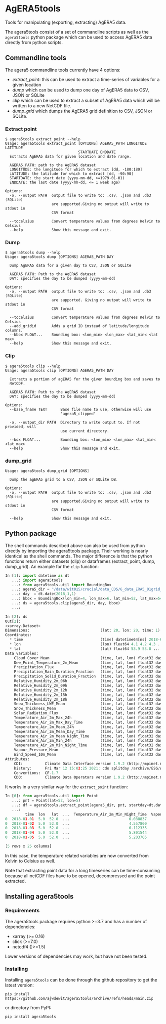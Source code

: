 # AgERA5tools
Tools for manipulating (exporting, extracting) AgERA5 data.

The agera5tools consist of a set of commandline scripts as well as the `agera5tools` python package
which can be used to access AgERA5 data directly from python scripts.

## Commandline tools

The agera5 commandline tools currently have 4 options:
- *extract_point*: this can be used to extract a time-series of variables for a given location
- *dump* which can be used to dump one day of AgERA5 data to CSV, JSON or SQLite 
- *clip* which can be used to extract a subset of AgERA5 data which will be written to a new NetCDF file.
- *dump_grid* which dumps the AgERA5 grid definition to CSV, JSON or SQLite.

### Extract point

```Shell
$ agera5tools extract_point --help
Usage: agera5tools extract_point [OPTIONS] AGERA5_PATH LONGITUDE LATITUDE
                                 STARTDATE ENDDATE
  Extracts AgERA5 data for given location and date range.

  AGERA5_PATH: path to the AgERA5 dataset
  LONGITUDE: the longitude for which to extract [dd, -180:180]
  LATITUDE: the latitude for which to extract [dd, -90:90]
  STARTDATE: the start date (yyyy-mm-dd, >=1979-01-01)
  ENDDATE: the last date (yyyy-mm-dd, <= 1 week ago)

Options:
  -o, --output PATH  output file to write to: .csv, .json and .db3 (SQLite)
                     are supported.Giving no output will write to stdout in
                     CSV format

  --tocelsius        Convert temperature values from degrees Kelvin to Celsius
  --help             Show this message and exit.
```

### Dump

```Shell
$ agera5tools dump --help
Usage: agera5tools dump [OPTIONS] AGERA5_PATH DAY

  Dump AgERA5 data for a given day to CSV, JSON or SQLite

  AGERA5_PATH: Path to the AgERA5 dataset
  DAY: specifies the day to be dumped (yyyy-mm-dd)

Options:
  -o, --output PATH  output file to write to: .csv, .json and .db3 (SQLite)
                     are supported. Giving no output will write to stdout in
                     CSV format

  --tocelsius        Convert temperature values from degrees Kelvin to Celsius
  --add_gridid       Adds a grid ID instead of latitude/longitude columns.
  --bbox FLOAT...    Bounding box: <lon_min> <lon_max> <lat_min< <lat max>
  --help             Show this message and exit.
```

### Clip

```Shell
$ agera5tools clip --help
Usage: agera5tools clip [OPTIONS] AGERA5_PATH DAY

  Extracts a portion of agERA5 for the given bounding box and saves to
  NetCDF.

  AGERA5_PATH: Path to the AgERA5 dataset
  DAY: specifies the day to be dumped (yyyy-mm-dd)

Options:
  --base_fname TEXT      Base file name to use, otherwise will use
                         'agera5_clipped'

  -o, --output_dir PATH  Directory to write output to. If not provided, will
                         use current directory.

  --box FLOAT...         Bounding box: <lon_min> <lon_max> <lat_min< <lat max>
  --help                 Show this message and exit.
```

### dump_grid

```Shell
Usage: agera5tools dump_grid [OPTIONS]

  Dump the agERA5 grid to a CSV, JSON or SQLite DB.

Options:
  -o, --output PATH  output file to write to: .csv, .json and .db3 (SQLite)
                     are supported.Giving no output will write to stdout in
                     CSV format

  --help             Show this message and exit.

```

## Python package

The shell commands described above can also be used from python directly by importing the agera5tools package. Their working is nearly identical as the shell commands. The major difference is that the python functions return either datasets (clip) or dataframes (extract_point, dump, dump_grid). An example for the `clip` function:

```python
In [1]: import datetime as dt
   ...: import agera5tools
   ...: from agera5tools.util import BoundingBox
   ...: agera5_dir = "/data/wit015/crucial/data_CDS/6_data_ERA5_01grid_dailyAg_corr"
   ...: day  = dt.date(2018,1,1)
   ...: bbox = BoundingBox(lon_min=4, lon_max=6, lat_min=52, lat_max=54)
   ...: ds = agera5tools.clip(agera5_dir, day, bbox)
   ...: 

In [2]: ds
Out[2]: 
<xarray.Dataset>
Dimensions:                                (lat: 20, lon: 20, time: 1)
Coordinates:
  * time                                   (time) datetime64[ns] 2018-01-01
  * lon                                    (lon) float64 4.1 4.2 4.3 ... 5.9 6.0
  * lat                                    (lat) float64 53.9 53.8 ... 52.1 52.0
Data variables:
    Cloud_Cover_Mean                       (time, lat, lon) float32 dask.array<chunksize=(1, 20, 20), meta=np.ndarray>
    Dew_Point_Temperature_2m_Mean          (time, lat, lon) float32 dask.array<chunksize=(1, 20, 20), meta=np.ndarray>
    Precipitation_Flux                     (time, lat, lon) float32 dask.array<chunksize=(1, 20, 20), meta=np.ndarray>
    Precipitation_Rain_Duration_Fraction   (time, lat, lon) float32 dask.array<chunksize=(1, 20, 20), meta=np.ndarray>
    Precipitation_Solid_Duration_Fraction  (time, lat, lon) float32 dask.array<chunksize=(1, 20, 20), meta=np.ndarray>
    Relative_Humidity_2m_06h               (time, lat, lon) float32 dask.array<chunksize=(1, 20, 20), meta=np.ndarray>
    Relative_Humidity_2m_09h               (time, lat, lon) float32 dask.array<chunksize=(1, 20, 20), meta=np.ndarray>
    Relative_Humidity_2m_12h               (time, lat, lon) float32 dask.array<chunksize=(1, 20, 20), meta=np.ndarray>
    Relative_Humidity_2m_15h               (time, lat, lon) float32 dask.array<chunksize=(1, 20, 20), meta=np.ndarray>
    Relative_Humidity_2m_18h               (time, lat, lon) float32 dask.array<chunksize=(1, 20, 20), meta=np.ndarray>
    Snow_Thickness_LWE_Mean                (time, lat, lon) float32 dask.array<chunksize=(1, 20, 20), meta=np.ndarray>
    Snow_Thickness_Mean                    (time, lat, lon) float32 dask.array<chunksize=(1, 20, 20), meta=np.ndarray>
    Solar_Radiation_Flux                   (time, lat, lon) float32 dask.array<chunksize=(1, 20, 20), meta=np.ndarray>
    Temperature_Air_2m_Max_24h             (time, lat, lon) float32 dask.array<chunksize=(1, 20, 20), meta=np.ndarray>
    Temperature_Air_2m_Max_Day_Time        (time, lat, lon) float32 dask.array<chunksize=(1, 20, 20), meta=np.ndarray>
    Temperature_Air_2m_Mean_24h            (time, lat, lon) float32 dask.array<chunksize=(1, 20, 20), meta=np.ndarray>
    Temperature_Air_2m_Mean_Day_Time       (time, lat, lon) float32 dask.array<chunksize=(1, 20, 20), meta=np.ndarray>
    Temperature_Air_2m_Mean_Night_Time     (time, lat, lon) float32 dask.array<chunksize=(1, 20, 20), meta=np.ndarray>
    Temperature_Air_2m_Min_24h             (time, lat, lon) float32 dask.array<chunksize=(1, 20, 20), meta=np.ndarray>
    Temperature_Air_2m_Min_Night_Time      (time, lat, lon) float32 dask.array<chunksize=(1, 20, 20), meta=np.ndarray>
    Vapour_Pressure_Mean                   (time, lat, lon) float32 dask.array<chunksize=(1, 20, 20), meta=np.ndarray>
    Wind_Speed_10m_Mean                    (time, lat, lon) float32 dask.array<chunksize=(1, 20, 20), meta=np.ndarray>
Attributes:
    CDI:          Climate Data Interface version 1.9.2 (http://mpimet.mpg.de/...
    history:      Fri Mar 12 15:02:25 2021: cdo splitday /archive/ESG/wit015/...
    Conventions:  CF-1.7
    CDO:          Climate Data Operators version 1.9.2 (http://mpimet.mpg.de/...
```

It works in a very similar way for the `extract_point` function:
```python
In [6]: from agera5tools.util import Point
   ...: pnt = Point(lat=52, lon=5)
   ...: df = agera5tools.extract_point(agera5_dir, pnt, startday=dt.date(2018,1,1), endday=dt.date(2018,1,31), tocelsius=True)
   ...: 
         time  lon   lat  ...  Temperature_Air_2m_Min_Night_Time  Vapour_Pressure_Mean  Wind_Speed_10m_Mean
0  2018-01-01  5.0  52.0  ...                           6.088837              8.179029             5.252212
0  2018-01-02  5.0  52.0  ...                           4.557800              8.838871             6.389601
0  2018-01-03  5.0  52.0  ...                           6.112335              8.319856            10.432665
0  2018-01-04  5.0  52.0  ...                           5.801544              8.891143             6.885569
0  2018-01-05  5.0  52.0  ...                           5.203705              8.262363             4.899943

[5 rows x 25 columns]
```
In this case, the temperature related variables are now converted from Kelvin to Celsius as well. 

Note that extracting point data for a long timeseries can be time-consuming because all netCDF files have to be opened, decompressed and the point extracted. 

## Installing agera5tools

### Requirements
The agera5tools package requires python >=3.7 and has a number of dependencies:
 - xarray (>= 0.16)
 - click (>=7.0)
 - netcdf4 ()>=1.5)
 
Lower versions of dependencies may work, but have not been tested.
 
### Installing

Installing `agera5tools` can be done through the github repository to get the latest version:

```shell script
pip install https://github.com/ajwdewit/agera5tools/archive/refs/heads/main.zip
``` 

or directory from PyPI:

```shell script
pip install agera5tools
``` 
